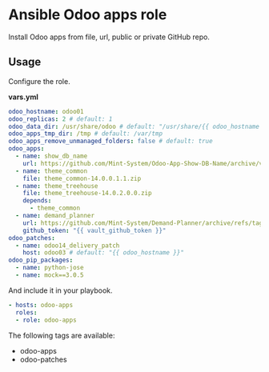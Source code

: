 # Ansible Odoo apps role

Install Odoo apps from file, url, public or private GitHub repo.

## Usage

Configure the role.

**vars.yml**

```yml
odoo_hostname: odoo01
odoo_replicas: 2 # default: 1
odoo_data_dir: /usr/share/odoo # default: "/usr/share/{{ odoo_hostname }}"
odoo_apps_tmp_dir: /tmp # default: /var/tmp
odoo_apps_remove_unmanaged_folders: false # default: true
odoo_apps:
  - name: show_db_name
    url: https://github.com/Mint-System/Odoo-App-Show-DB-Name/archive/v1.0.2.zip
  - name: theme_common
    file: theme_common-14.0.0.1.1.zip
  - name: theme_treehouse
    file: theme_treehouse-14.0.2.0.0.zip
    depends:
      - theme_common
  - name: demand_planner
    url: https://github.com/Mint-System/Demand-Planner/archive/refs/tags/v14.0.1.0.0.zip
    github_token: "{{ vault_github_token }}"
odoo_patches:
  - name: odoo14_delivery_patch
    host: odoo03 # default: "{{ odoo_hostname }}"
odoo_pip_packages:
  - name: python-jose
  - name: mock==3.0.5
```

And include it in your playbook.

```yml
- hosts: odoo-apps
  roles:
  - role: odoo-apps
```

The following tags are available:

* odoo-apps
* odoo-patches